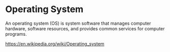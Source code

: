 # Operating System

An operating system (OS) is system software that manages computer hardware, software resources, and provides common services for computer programs. 

https://en.wikipedia.org/wiki/Operating_system
